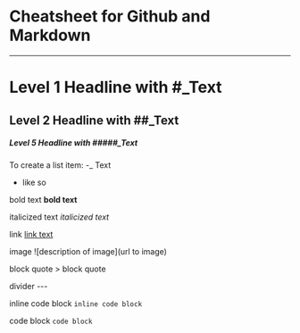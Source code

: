 # Cheatsheet for Github and Markdown

---

<!--- This will be a comment and not be seen --->

# Level 1 Headline with #\_Text

## Level 2 Headline with ##\_Text

##### Level 5 Headline with #####\_Text

To create a list item: -\_
Text

- like so

bold text **bold text**

italicized text _italicized text_

link [link text](https://www.example.com)

image ![description of image](url to image)

block quote > block quote

divider ---

inline code block `inline code block`

code block `code block`
